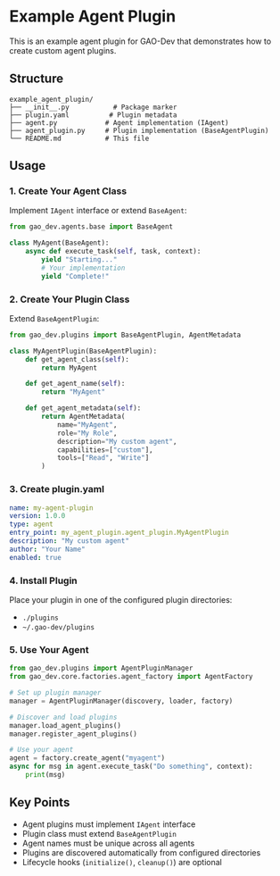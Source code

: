 # Example Agent Plugin

This is an example agent plugin for GAO-Dev that demonstrates how to create custom agent plugins.

## Structure

```
example_agent_plugin/
├── __init__.py           # Package marker
├── plugin.yaml          # Plugin metadata
├── agent.py            # Agent implementation (IAgent)
├── agent_plugin.py     # Plugin implementation (BaseAgentPlugin)
└── README.md           # This file
```

## Usage

### 1. Create Your Agent Class

Implement `IAgent` interface or extend `BaseAgent`:

```python
from gao_dev.agents.base import BaseAgent

class MyAgent(BaseAgent):
    async def execute_task(self, task, context):
        yield "Starting..."
        # Your implementation
        yield "Complete!"
```

### 2. Create Your Plugin Class

Extend `BaseAgentPlugin`:

```python
from gao_dev.plugins import BaseAgentPlugin, AgentMetadata

class MyAgentPlugin(BaseAgentPlugin):
    def get_agent_class(self):
        return MyAgent

    def get_agent_name(self):
        return "MyAgent"

    def get_agent_metadata(self):
        return AgentMetadata(
            name="MyAgent",
            role="My Role",
            description="My custom agent",
            capabilities=["custom"],
            tools=["Read", "Write"]
        )
```

### 3. Create plugin.yaml

```yaml
name: my-agent-plugin
version: 1.0.0
type: agent
entry_point: my_agent_plugin.agent_plugin.MyAgentPlugin
description: "My custom agent"
author: "Your Name"
enabled: true
```

### 4. Install Plugin

Place your plugin in one of the configured plugin directories:
- `./plugins`
- `~/.gao-dev/plugins`

### 5. Use Your Agent

```python
from gao_dev.plugins import AgentPluginManager
from gao_dev.core.factories.agent_factory import AgentFactory

# Set up plugin manager
manager = AgentPluginManager(discovery, loader, factory)

# Discover and load plugins
manager.load_agent_plugins()
manager.register_agent_plugins()

# Use your agent
agent = factory.create_agent("myagent")
async for msg in agent.execute_task("Do something", context):
    print(msg)
```

## Key Points

- Agent plugins must implement `IAgent` interface
- Plugin class must extend `BaseAgentPlugin`
- Agent names must be unique across all agents
- Plugins are discovered automatically from configured directories
- Lifecycle hooks (`initialize()`, `cleanup()`) are optional
